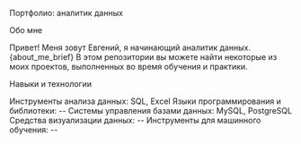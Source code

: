Портфолио: аналитик данных

Обо мне

Привет! Меня зовут Евгений, я начинающий аналитик данных. {about_me_brief} В этом репозитории вы можете найти некоторые из моих проектов, выполненных во время обучения и практики. 

Навыки и технологии

Инструменты анализа данных: SQL, Excel
Языки программирования и библиотеки: --
Системы управления базами данных: MySQL, PostgreSQL
Средства визуализации данных: --
Инструменты для машинного обучения: --


